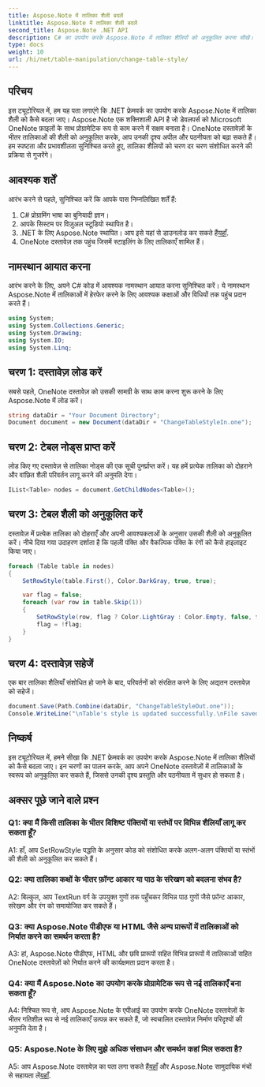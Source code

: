 ```yaml
---
title: Aspose.Note में तालिका शैली बदलें
linktitle: Aspose.Note में तालिका शैली बदलें
second_title: Aspose.Note .NET API
description: C# का उपयोग करके Aspose.Note में तालिका शैलियों को अनुकूलित करना सीखें। उन्नत दस्तावेज़ प्रस्तुति के लिए रंग, फ़ॉन्ट और बहुत कुछ संशोधित करें।
type: docs
weight: 10
url: /hi/net/table-manipulation/change-table-style/
---
```

## परिचय

इस ट्यूटोरियल में, हम यह पता लगाएंगे कि .NET फ्रेमवर्क का उपयोग करके Aspose.Note में तालिका शैली को कैसे बदला जाए। Aspose.Note एक शक्तिशाली API है जो डेवलपर्स को Microsoft OneNote फ़ाइलों के साथ प्रोग्रामेटिक रूप से काम करने में सक्षम बनाता है। OneNote दस्तावेज़ों के भीतर तालिकाओं की शैली को अनुकूलित करके, आप उनकी दृश्य अपील और पठनीयता को बढ़ा सकते हैं। हम स्पष्टता और प्रभावशीलता सुनिश्चित करते हुए, तालिका शैलियों को चरण दर चरण संशोधित करने की प्रक्रिया से गुजरेंगे।

## आवश्यक शर्तें

आरंभ करने से पहले, सुनिश्चित करें कि आपके पास निम्नलिखित शर्तें हैं:
1. C# प्रोग्रामिंग भाषा का बुनियादी ज्ञान।
2. आपके सिस्टम पर विज़ुअल स्टूडियो स्थापित है।
3.  .NET के लिए Aspose.Note स्थापित। आप इसे यहां से डाउनलोड कर सकते हैं[यहाँ](https://releases.aspose.com/note/net/).
4. OneNote दस्तावेज़ तक पहुंच जिसमें स्टाइलिंग के लिए तालिकाएँ शामिल हैं।

## नामस्थान आयात करना

आरंभ करने के लिए, अपने C# कोड में आवश्यक नामस्थान आयात करना सुनिश्चित करें। ये नामस्थान Aspose.Note में तालिकाओं में हेरफेर करने के लिए आवश्यक कक्षाओं और विधियों तक पहुंच प्रदान करते हैं।
```csharp
using System;
using System.Collections.Generic;
using System.Drawing;
using System.IO;
using System.Linq;
```

## चरण 1: दस्तावेज़ लोड करें

सबसे पहले, OneNote दस्तावेज़ को उसकी सामग्री के साथ काम करना शुरू करने के लिए Aspose.Note में लोड करें।
```csharp
string dataDir = "Your Document Directory";
Document document = new Document(dataDir + "ChangeTableStyleIn.one");
```

## चरण 2: टेबल नोड्स प्राप्त करें

लोड किए गए दस्तावेज़ से तालिका नोड्स की एक सूची पुनर्प्राप्त करें। यह हमें प्रत्येक तालिका को दोहराने और वांछित शैली परिवर्तन लागू करने की अनुमति देगा।
```csharp
IList<Table> nodes = document.GetChildNodes<Table>();
```

## चरण 3: टेबल शैली को अनुकूलित करें

दस्तावेज़ में प्रत्येक तालिका को दोहराएँ और अपनी आवश्यकताओं के अनुसार उसकी शैली को अनुकूलित करें। नीचे दिया गया उदाहरण दर्शाता है कि पहली पंक्ति और वैकल्पिक पंक्ति के रंगों को कैसे हाइलाइट किया जाए।
```csharp
foreach (Table table in nodes)
{
    SetRowStyle(table.First(), Color.DarkGray, true, true);

    var flag = false;
    foreach (var row in table.Skip(1))
    {
        SetRowStyle(row, flag ? Color.LightGray : Color.Empty, false, false);
        flag = !flag;
    }
}
```

## चरण 4: दस्तावेज़ सहेजें

एक बार तालिका शैलियाँ संशोधित हो जाने के बाद, परिवर्तनों को संरक्षित करने के लिए अद्यतन दस्तावेज़ को सहेजें।
```csharp
document.Save(Path.Combine(dataDir, "ChangeTableStyleOut.one"));
Console.WriteLine("\nTable's style is updated successfully.\nFile saved at " + dataDir);
```

## निष्कर्ष

इस ट्यूटोरियल में, हमने सीखा कि .NET फ्रेमवर्क का उपयोग करके Aspose.Note में तालिका शैलियों को कैसे बदला जाए। इन चरणों का पालन करके, आप अपने OneNote दस्तावेज़ों में तालिकाओं के स्वरूप को अनुकूलित कर सकते हैं, जिससे उनकी दृश्य प्रस्तुति और पठनीयता में सुधार हो सकता है।

## अक्सर पूछे जाने वाले प्रश्न

### Q1: क्या मैं किसी तालिका के भीतर विशिष्ट पंक्तियों या स्तंभों पर विभिन्न शैलियाँ लागू कर सकता हूँ?

A1: हाँ, आप SetRowStyle पद्धति के अनुसार कोड को संशोधित करके अलग-अलग पंक्तियों या स्तंभों की शैली को अनुकूलित कर सकते हैं।
  
### Q2: क्या तालिका कक्षों के भीतर फ़ॉन्ट आकार या पाठ के संरेखण को बदलना संभव है?

A2: बिल्कुल, आप TextRun वर्ग के उपयुक्त गुणों तक पहुँचकर विभिन्न पाठ गुणों जैसे फ़ॉन्ट आकार, संरेखण और रंग को समायोजित कर सकते हैं।

### Q3: क्या Aspose.Note पीडीएफ या HTML जैसे अन्य प्रारूपों में तालिकाओं को निर्यात करने का समर्थन करता है?

A3: हां, Aspose.Note पीडीएफ, HTML और छवि प्रारूपों सहित विभिन्न प्रारूपों में तालिकाओं सहित OneNote दस्तावेज़ों को निर्यात करने की कार्यक्षमता प्रदान करता है।

### Q4: क्या मैं Aspose.Note का उपयोग करके प्रोग्रामेटिक रूप से नई तालिकाएँ बना सकता हूँ?

A4: निश्चित रूप से, आप Aspose.Note के एपीआई का उपयोग करके OneNote दस्तावेज़ों के भीतर गतिशील रूप से नई तालिकाएँ उत्पन्न कर सकते हैं, जो स्वचालित दस्तावेज़ निर्माण परिदृश्यों की अनुमति देता है।

### Q5: Aspose.Note के लिए मुझे अधिक संसाधन और समर्थन कहां मिल सकता है?

 A5: आप Aspose.Note दस्तावेज़ का पता लगा सकते हैं[यहाँ](https://reference.aspose.com/note/net/) और Aspose.Note सामुदायिक मंचों से सहायता लें[यहाँ](https://forum.aspose.com/c/note/28).